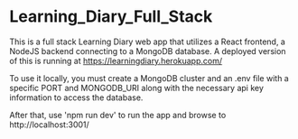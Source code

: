 # Learning_Diary_Full_Stack

This is a full stack Learning Diary web app that utilizes a React frontend, a NodeJS backend connecting to a MongoDB database.
A deployed version of this is running at https://learningdiary.herokuapp.com/

To use it locally, you must create a MongoDB cluster and an .env file with a specific PORT and MONGODB_URI along with the necessary api key information to access the database.

After that, use 'npm run dev' to run the app and browse to http://localhost:3001/
